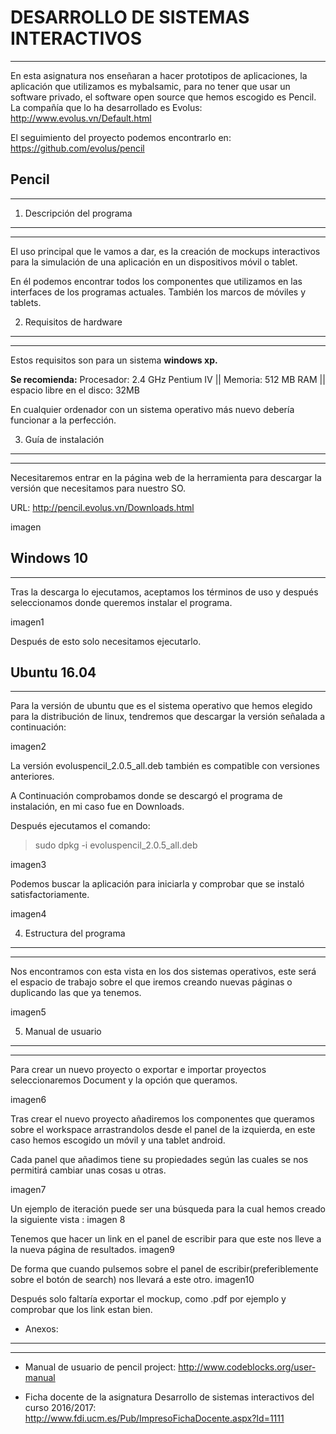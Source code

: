


**DESARROLLO DE SISTEMAS INTERACTIVOS**
===================================


----------



									

En esta asignatura nos enseñaran a hacer prototipos de aplicaciones, la aplicación que utilizamos es mybalsamic, para no tener que usar un software privado, el software open source que hemos escogido es Pencil. 
La compañía que lo ha desarrollado es Evolus: http://www.evolus.vn/Default.html

El seguimiento del proyecto podemos encontrarlo en:  https://github.com/evolus/pencil

**Pencil**
------


----------


	



1. Descripción del programa
---------------------------


----------
El uso principal que le vamos a dar, es la creación de mockups interactivos para la simulación de una aplicación en un dispositivos móvil o tablet. 

En él podemos encontrar todos los componentes que utilizamos en las interfaces de los programas actuales. También los marcos de móviles y tablets.


2. Requisitos de hardware
-------------------------
----------
Estos requisitos son para un sistema **windows xp.**

**Se recomienda:**
Procesador: 2.4 GHz Pentium IV || Memoria: 512 MB RAM || espacio libre en el disco: 32MB

En cualquier ordenador con un sistema operativo más nuevo debería funcionar a la perfección. 


3. Guía de instalación
----------------------
----------
Necesitaremos entrar en la página web de la herramienta para descargar la versión que necesitamos para nuestro SO.

URL: http://pencil.evolus.vn/Downloads.html

imagen

**Windows 10**
----------


----------


Tras la descarga lo ejecutamos, aceptamos los términos de uso y después seleccionamos donde queremos instalar el programa.

imagen1

Después de esto solo necesitamos ejecutarlo.

**Ubuntu 16.04**
------------


----------

Para la versión de ubuntu que es el sistema operativo que hemos elegido para la distribución de linux, tendremos que descargar la versión señalada  a continuación: 

imagen2

La versión evoluspencil_2.0.5_all.deb también es compatible con versiones anteriores.

A Continuación comprobamos donde se descargó el programa de instalación, en mi caso fue en  Downloads.

Después ejecutamos el comando:

> sudo dpkg -i evoluspencil_2.0.5_all.deb

imagen3

Podemos buscar la aplicación para iniciarla y comprobar que se instaló satisfactoriamente.

imagen4


4. Estructura del programa
--------------------
----------
Nos encontramos con esta vista en los dos sistemas operativos, este será el espacio de trabajo sobre el que iremos creando nuevas páginas o duplicando las que ya tenemos.

imagen5

5. Manual de usuario
--------------------
----------
Para crear un nuevo proyecto o exportar e importar proyectos seleccionaremos Document y la opción que queramos.

imagen6

Tras crear el nuevo proyecto añadiremos los componentes que queramos sobre el workspace arrastrandolos desde el panel de la izquierda, en este caso hemos escogido un móvil y una tablet android.

Cada panel que añadimos tiene su propiedades según las cuales se nos permitirá cambiar unas cosas u otras.

imagen7

Un ejemplo de iteración puede ser una búsqueda para la cual hemos creado la siguiente vista :
imagen 8

Tenemos que hacer un link en el panel de escribir para que este nos lleve a la nueva página de resultados.
imagen9

De forma que cuando pulsemos sobre el panel de escribir(preferiblemente sobre el botón de search) nos llevará a este otro.
 imagen10

Después solo faltaría exportar el mockup, como .pdf por ejemplo y comprobar que los link estan bien. 

 - Anexos:
----------------------
----------
 - Manual de usuario de pencil project: 
   http://www.codeblocks.org/user-manual
   
   
 -  Ficha docente de la asignatura Desarrollo de sistemas interactivos
   del curso 2016/2017:
   http://www.fdi.ucm.es/Pub/ImpresoFichaDocente.aspx?Id=1111

